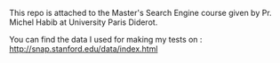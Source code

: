This repo is attached to the Master's Search Engine course given 
by Pr. Michel Habib at University Paris Diderot.

You can find the data I used for making my tests on :
http://snap.stanford.edu/data/index.html
